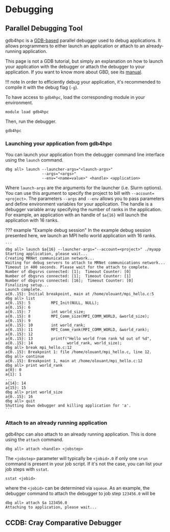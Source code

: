 # Debugging

[gdb]: https://www.gnu.org/software/gdb/
[gdb-manual]: https://sourceware.org/gdb/current/onlinedocs/gdb/

## Parallel Debugging Tool

gdb4hpc is a [GDB-based][gdb] parallel debugger used to debug applications. It
allows programmers to either launch an application or attach to an 
already-running application. 

This page is not a GDB tutorial, but simply an explanation on how to launch 
your application with the debugger or attach the debugger to your application. 
If you want to know more about GBD, see its [manual][gdb-manual].

!!! note
    In order to efficiently debug your application, it's recommended to compile
    it with the debug flag (`-g`).

To have access to `gdb4hpc`, load the corresponding module in your environment.

```
module load gdb4hpc
```

Then, run the debugger.

```
gdb4hpc
```

### Launching your application from gdb4hpc

You can launch your application from the debugger command line interface using
the `launch` command.

```
dbg all> launch --launcher-args="<launch-args>" 
                --args="<args>" 
                --env="<name=value>" <handle> <application>
```

Where `launch-args` are the arguments for the launcher (i.e. Slurm options). 
You can use this argument to specify the project to bill with 
`--account=<project>`. The parameters `--args` and `--env` allows you to pass 
parameters and define environment variables for your application. The 
handle is a debugger variable array specifying the number of ranks in the
application. For example, an application with an handle of `$a{16}` will 
launch the application with 16 ranks.

??? example "Example debug session"
    In the example debug session presented here, we launch an MPI hello world
    application with 16 ranks.

    ```
    dbg all> launch $a{16} --launcher-args="--account=<project>" ./myapp
    Starting application, please wait...
    Creating MRNet communication network...
    Waiting for debug servers to attach to MRNet communications network...
    Timeout in 400 seconds. Please wait for the attach to complete.
    Number of dbgsrvs connected: [1];  Timeout Counter: [0]
    Number of dbgsrvs connected: [1];  Timeout Counter: [1]
    Number of dbgsrvs connected: [16];  Timeout Counter: [0]
    Finalizing setup...
    Launch complete.
    a{0..15}: Initial breakpoint, main at /home/olouant/mpi_hello.c:5
    dbg all> list
    a{0..15}: 5         MPI_Init(NULL, NULL);
    a{0..15}: 6
    a{0..15}: 7         int world_size;
    a{0..15}: 8         MPI_Comm_size(MPI_COMM_WORLD, &world_size);
    a{0..15}: 9
    a{0..15}: 10        int world_rank;
    a{0..15}: 11        MPI_Comm_rank(MPI_COMM_WORLD, &world_rank);
    a{0..15}: 12
    a{0..15}: 13        printf("Hello world from rank %d out of %d",
    a{0..15}: 14               world_rank, world_size);
    dbg all> break mpi_hello.c:12
    a{0..15}: Breakpoint 1: file /home/olouant/mpi_hello.c, line 12.
    dbg all> continue
    a{0..15}: Breakpoint 1, main at /home/olouant/mpi_hello.c:12
    dbg all> print world_rank
    a{0}: 0
    a{1}: 1
    ...
    a{14}: 14
    a{15}: 15
    dbg all> print world_size
    a{0..15}: 16
    dbg all> quit
    Shutting down debugger and killing application for 'a'.
    ```

### Attach to an already running application

gdb4hpc can also attach to an already running application. This is done using
the `attach` command.

```
dbg all> attach <handle> <jobstep>
```

The `<jobstep>` parameter will typically be `<jobid>.0` if only one `srun` 
command is present in your job script. If it's not the case, you can list your
job steps with `sstat`.

```
sstat <jobid>
```

where the `<jobid>` can be determined via `squeue`. As an example, the debugger
command to attach the debugger to job step `123456.0` will be
```
dbg all> attach $a 123456.0
Attaching to application, please wait...
```

## CCDB: Cray Comparative Debugger
